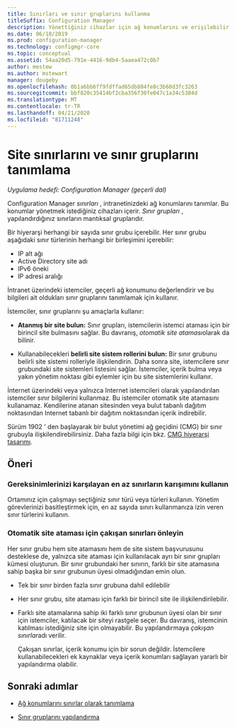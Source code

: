 ```yaml
---
title: Sınırları ve sınır gruplarını kullanma
titleSuffix: Configuration Manager
description: Yönettiğiniz cihazlar için ağ konumlarını ve erişilebilir site sistemlerini tanımlamak üzere sınırları ve sınır gruplarını kullanın.
ms.date: 06/18/2019
ms.prod: configuration-manager
ms.technology: configmgr-core
ms.topic: conceptual
ms.assetid: 54aa20d5-791e-4416-9db4-5aaea472c0b7
author: mestew
ms.author: mstewart
manager: dougeby
ms.openlocfilehash: 0b1a6bb6ff9fdffad65db884fe8c3b68d3fc3263
ms.sourcegitcommit: bbf820c35414bf2cba356f30fe047c1a34c5384d
ms.translationtype: MT
ms.contentlocale: tr-TR
ms.lasthandoff: 04/21/2020
ms.locfileid: "81711248"
---
```

# <a name="define-site-boundaries-and-boundary-groups"></a>Site sınırlarını ve sınır gruplarını tanımlama

*Uygulama hedefi: Configuration Manager (geçerli dal)*

Configuration Manager *sınırları* , intranetinizdeki ağ konumlarını tanımlar. Bu konumlar yönetmek istediğiniz cihazları içerir. *Sınır grupları* , yapılandırdığınız sınırların mantıksal gruplarıdır.

Bir hiyerarşi herhangi bir sayıda sınır grubu içerebilir. Her sınır grubu aşağıdaki sınır türlerinin herhangi bir birleşimini içerebilir:  

- IP alt ağı  
- Active Directory site adı  
- IPv6 öneki  
- IP adresi aralığı  

İntranet üzerindeki istemciler, geçerli ağ konumunu değerlendirir ve bu bilgileri ait oldukları sınır gruplarını tanımlamak için kullanır.  

İstemciler, sınır gruplarını şu amaçlarla kullanır:  

- **Atanmış bir site bulun:** Sınır grupları, istemcilerin istemci ataması için bir birincil site bulmasını sağlar. Bu davranış, *otomatik site ataması*olarak da bilinir.  

- Kullanabilecekleri **belirli site sistem rollerini bulun:** Bir sınır grubunu belirli site sistemi rolleriyle ilişkilendirin. Daha sonra site, istemcilere sınır grubundaki site sistemleri listesini sağlar. İstemciler, içerik bulma veya yakın yönetim noktası gibi eylemler için bu site sistemlerini kullanır.  

İnternet üzerindeki veya yalnızca Internet istemcileri olarak yapılandırılan istemciler sınır bilgilerini kullanmaz. Bu istemciler otomatik site atamasını kullanamaz. Kendilerine atanan sitesinden veya bulut tabanlı dağıtım noktasından Internet tabanlı bir dağıtım noktasından içerik indirebilir.  

Sürüm 1902 ' den başlayarak bir bulut yönetimi ağ geçidini (CMG) bir sınır grubuyla ilişkilendirebilirsiniz. Daha fazla bilgi için bkz. [CMG hiyerarşi tasarımı](../../../clients/manage/cmg/plan-cloud-management-gateway.md#hierarchy-design).<!--3640932-->


## <a name="recommendations"></a><a name="BKMK_BoundaryBestPractices"></a>Öneri

### <a name="use-a-mix-of-the-fewest-boundaries-that-meet-your-needs"></a>Gereksinimlerinizi karşılayan en az sınırların karışımını kullanın

Ortamınız için çalışmayı seçtiğiniz sınır türü veya türleri kullanın. Yönetim görevlerinizi basitleştirmek için, en az sayıda sınırı kullanmanıza izin veren sınır türlerini kullanın.

### <a name="avoid-overlapping-boundaries-for-automatic-site-assignment"></a>Otomatik site ataması için çakışan sınırları önleyin

Her sınır grubu hem site atamasını hem de site sistem başvurusunu desteklese de, yalnızca site ataması için kullanılacak ayrı bir sınır grupları kümesi oluşturun. Bir sınır grubundaki her sınırın, farklı bir site atamasına sahip başka bir sınır grubunun üyesi olmadığından emin olun.

- Tek bir sınır birden fazla sınır grubuna dahil edilebilir  

- Her sınır grubu, site ataması için farklı bir birincil site ile ilişkilendirilebilir.  

- Farklı site atamalarına sahip iki farklı sınır grubunun üyesi olan bir sınır için istemciler, katılacak bir siteyi rastgele seçer. Bu davranış, istemcinin katılması istediğiniz site için olmayabilir. Bu yapılandırmaya *çakışan sınırlar*adı verilir.  

    Çakışan sınırlar, içerik konumu için bir sorun değildir. İstemcilere kullanabilecekleri ek kaynaklar veya içerik konumları sağlayan yararlı bir yapılandırma olabilir.  


## <a name="next-steps"></a>Sonraki adımlar

- [Ağ konumlarını sınırlar olarak tanımlama](boundaries.md)

- [Sınır gruplarını yapılandırma](boundary-groups.md)
